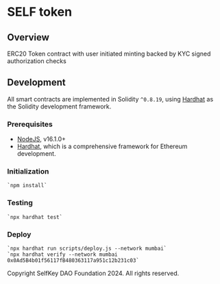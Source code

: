 # SELF token


## Overview

ERC20 Token contract with user initiated minting backed by KYC signed authorization checks

## Development

All smart contracts are implemented in Solidity `^0.8.19`, using [Hardhat](https://hardhat.org/) as the Solidity development framework.

### Prerequisites

* [NodeJS](htps://nodejs.org), v16.1.0+
* [Hardhat](https://hardhat.org/), which is a comprehensive framework for Ethereum development.

### Initialization

    `npm install`

### Testing

    `npx hardhat test`

### Deploy

    `npx hardhat run scripts/deploy.js --network mumbai`
    `npx hardhat verify --network mumbai 0x0Ad5B4b01f56117fB480363117a951c12b231c03`



Copyright SelfKey DAO Foundation 2024. All rights reserved.
